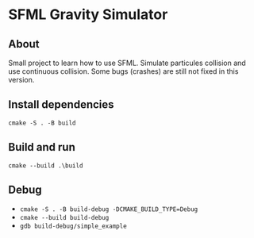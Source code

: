 # SFML Gravity Simulator

## About

Small project to learn how to use SFML.
Simulate particules collision and use continuous collision.
Some bugs (crashes) are still not fixed in this version.

## Install dependencies
`cmake -S . -B build`

## Build and run
`cmake --build .\build`

## Debug

- `cmake -S . -B build-debug -DCMAKE_BUILD_TYPE=Debug`
- `cmake --build build-debug`
- `gdb build-debug/simple_example`
